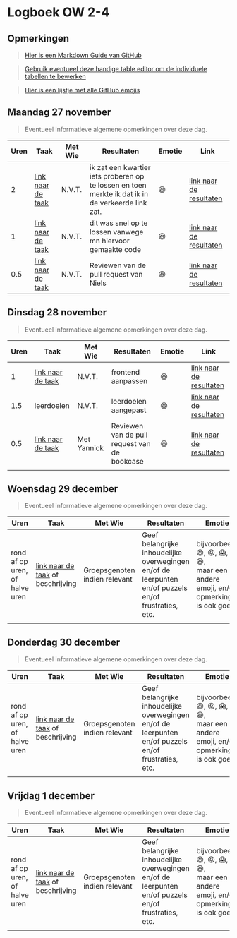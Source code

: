 # Logboek OW 2-4

## Opmerkingen

> [Hier is een Markdown Guide van GitHub](https://guides.github.com/features/mastering-markdown/)

> [Gebruik eventueel deze handige table editor om de individuele tabellen te bewerken](https://www.tablesgenerator.com/markdown_tables)

> [Hier is een lijstje met alle GitHub emojis](https://github.com/ikatyang/emoji-cheat-sheet/blob/master/README.md)

## Maandag 27 november

> Eventueel informatieve algemene opmerkingen over deze dag.

| Uren | Taak                                                                                     | Met Wie | Resultaten                                                                                        | Emotie   | Link                                                                                                                                |
|------|------------------------------------------------------------------------------------------|---------|---------------------------------------------------------------------------------------------------|----------|-------------------------------------------------------------------------------------------------------------------------------------|
| 2    | [link naar de taak](https://github.com/HANICA-DWA/project-sep23-klipspringer/issues/127) | N.V.T.  | ik zat een kwartier iets proberen op te lossen en toen merkte ik dat ik in de verkeerde link zat. | :smiley: | [link naar de resultaten](https://github.com/HANICA-DWA/project-sep23-klipspringer/commit/756d36e3c35e1a484ff2f4eb104ac017c7c03da9) |
| 1    | [link naar de taak](https://github.com/HANICA-DWA/project-sep23-klipspringer/issues/122) | N.V.T.  | dit was snel op te lossen vanwege mn hiervoor gemaakte code                                       | :smiley: | [link naar de resultaten](https://github.com/HANICA-DWA/project-sep23-klipspringer/commit/57597d971d93984d85fac214968e96dc356853be)                                                                                                         |
| 0.5  | [link naar de taak](https://github.com/HANICA-DWA/project-sep23-klipspringer/issues/108) | N.V.T.  | Reviewen van de pull request van Niels                                                            |:satisfied: | [link naar de resultaten](https://github.com/HANICA-DWA/project-sep23-klipspringer/commit/3310d38c7c37fcf3387b8ff5fb1882ca2c638045) |

## Dinsdag 28 november

> Eventueel informatieve algemene opmerkingen over deze dag.

| Uren | Taak                                                                                     | Met Wie     | Resultaten                                   | Emotie      | Link |
|------|------------------------------------------------------------------------------------------|-------------|----------------------------------------------|-------------|---|
| 1    | [link naar de taak](https://github.com/HANICA-DWA/project-sep23-klipspringer/issues/126) | N.V.T.      | frontend aanpassen                           | :satisfied: | [link naar de resultaten](https://github.com/HANICA-DWA/project-sep23-klipspringer/commit/6db4910966aeb9c1f1e03c9ddbd4361a9dd789f9) |
| 1.5  | leerdoelen                                                                               | N.V.T.      | leerdoelen aangepast                         | :smiley:    | [link naar de resultaten](https://github.com/HANICA-DWA/project-sep23-klipspringer/commit/e1f1cd2ab9d8d9106f329d1a2ec5726373c1685e) |
| 0.5  | [link naar de taak](https://github.com/HANICA-DWA/project-sep23-klipspringer/issues/115) | Met Yannick | Reviewen van de pull request van de bookcase | :smiley:    | [link naar de resultaten](https://github.com/HANICA-DWA/project-sep23-klipspringer/commit/366d56a917628f6e957c8d72bd11e7a0a32fdddf) |
|      |                                                                                          |             |                                              |             | |

## Woensdag 29 december

> Eventueel informatieve algemene opmerkingen over deze dag.

| Uren | Taak  | Met Wie | Resultaten | Emotie | Link |
|---|---|---|---|---|---|
| rond af op uren, of halve uren | [link naar de taak](https://github.com/link-naar-de-taak) of beschrijving | Groepsgenoten indien relevant | Geef belangrijke inhoudelijke overwegingen en/of de leerpunten en/of puzzels en/of frustraties, etc.  |bijvoorbeeld <br />:smiley:, :rage:, :scream:, of :satisfied:, <br />maar een andere emoji, en/of opmerking is ook goed | [link naar de resultaten](https://github.com/link-naar-de-commit) |
| | | | | | |

## Donderdag 30 december

> Eventueel informatieve algemene opmerkingen over deze dag.

| Uren | Taak  | Met Wie | Resultaten | Emotie | Link |
|---|---|---|---|---|---|
| rond af op uren, of halve uren | [link naar de taak](https://github.com/link-naar-de-taak) of beschrijving | Groepsgenoten indien relevant | Geef belangrijke inhoudelijke overwegingen en/of de leerpunten en/of puzzels en/of frustraties, etc.  |bijvoorbeeld <br />:smiley:, :rage:, :scream:, of :satisfied:, <br />maar een andere emoji, en/of opmerking is ook goed | [link naar de resultaten](https://github.com/link-naar-de-commit) |
| | | | | | |



## Vrijdag 1 december

> Eventueel informatieve algemene opmerkingen over deze dag.

| Uren | Taak  | Met Wie | Resultaten | Emotie | Link |
|---|---|---|---|---|---|
| rond af op uren, of halve uren | [link naar de taak](https://github.com/link-naar-de-taak) of beschrijving | Groepsgenoten indien relevant | Geef belangrijke inhoudelijke overwegingen en/of de leerpunten en/of puzzels en/of frustraties, etc.  |bijvoorbeeld <br />:smiley:, :rage:, :scream:, of :satisfied:, <br />maar een andere emoji, en/of opmerking is ook goed | [link naar de resultaten](https://github.com/link-naar-de-commit) |
| | | | | | |
